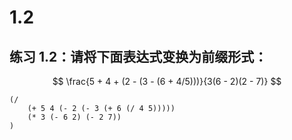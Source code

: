 # 1.2

## 练习 1.2：请将下面表达式变换为前缀形式：

$$
\frac{5 + 4 + (2 - (3 - (6 + 4/5)))}{3(6 - 2)(2 - 7)}
$$


```eval-scheme
(/ 
    (+ 5 4 (- 2 (- 3 (+ 6 (/ 4 5)))))
    (* 3 (- 6 2) (- 2 7))
)
```

